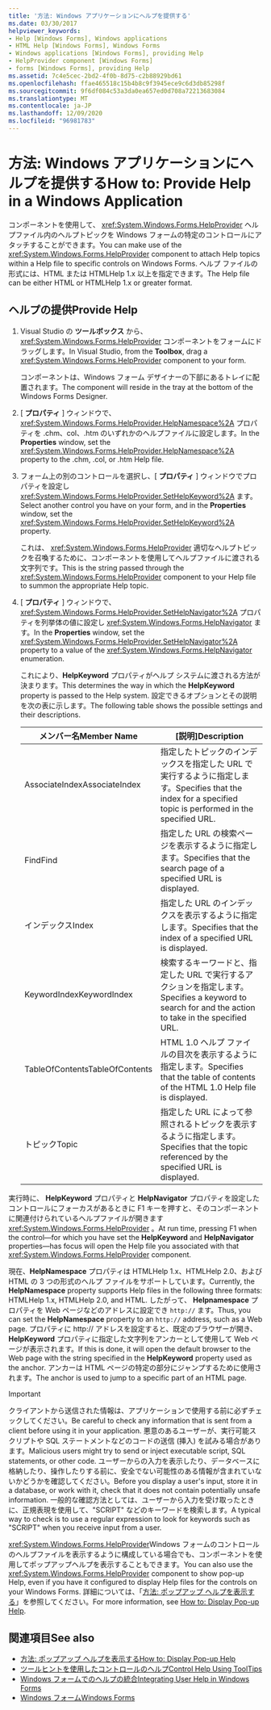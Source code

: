 ```yaml
---
title: '方法: Windows アプリケーションにヘルプを提供する'
ms.date: 03/30/2017
helpviewer_keywords:
- Help [Windows Forms], Windows applications
- HTML Help [Windows Forms], Windows Forms
- Windows applications [Windows Forms], providing Help
- HelpProvider component [Windows Forms]
- forms [Windows Forms], providing Help
ms.assetid: 7c4e5cec-2bd2-4f0b-8d75-c2b88929bd61
ms.openlocfilehash: ffae465518c15b4b8c9f3945ece9c6d3db85298f
ms.sourcegitcommit: 9f6df084c53a3da0ea657ed0d708a72213683084
ms.translationtype: MT
ms.contentlocale: ja-JP
ms.lasthandoff: 12/09/2020
ms.locfileid: "96981783"
---
```

# <a name="how-to-provide-help-in-a-windows-application"></a><span data-ttu-id="60ecc-102">方法: Windows アプリケーションにヘルプを提供する</span><span class="sxs-lookup"><span data-stu-id="60ecc-102">How to: Provide Help in a Windows Application</span></span>

<span data-ttu-id="60ecc-103">コンポーネントを使用して、 <xref:System.Windows.Forms.HelpProvider> ヘルプファイル内のヘルプトピックを Windows フォームの特定のコントロールにアタッチすることができます。</span><span class="sxs-lookup"><span data-stu-id="60ecc-103">You can make use of the <xref:System.Windows.Forms.HelpProvider> component to attach Help topics within a Help file to specific controls on Windows Forms.</span></span> <span data-ttu-id="60ecc-104">ヘルプ ファイルの形式には、HTML または HTMLHelp 1.x 以上を指定できます。</span><span class="sxs-lookup"><span data-stu-id="60ecc-104">The Help file can be either HTML or HTMLHelp 1.x or greater format.</span></span>

## <a name="provide-help"></a><span data-ttu-id="60ecc-105">ヘルプの提供</span><span class="sxs-lookup"><span data-stu-id="60ecc-105">Provide Help</span></span>

1. <span data-ttu-id="60ecc-106">Visual Studio の **ツールボックス** から、 <xref:System.Windows.Forms.HelpProvider> コンポーネントをフォームにドラッグします。</span><span class="sxs-lookup"><span data-stu-id="60ecc-106">In Visual Studio, from the **Toolbox**, drag a <xref:System.Windows.Forms.HelpProvider> component to your form.</span></span>

     <span data-ttu-id="60ecc-107">コンポーネントは、Windows フォーム デザイナーの下部にあるトレイに配置されます。</span><span class="sxs-lookup"><span data-stu-id="60ecc-107">The component will reside in the tray at the bottom of the Windows Forms Designer.</span></span>

2. <span data-ttu-id="60ecc-108">[ **プロパティ** ] ウィンドウで、 <xref:System.Windows.Forms.HelpProvider.HelpNamespace%2A> プロパティを .chm、col、.htm のいずれかのヘルプファイルに設定します。</span><span class="sxs-lookup"><span data-stu-id="60ecc-108">In the **Properties** window, set the <xref:System.Windows.Forms.HelpProvider.HelpNamespace%2A> property to the .chm, .col, or .htm Help file.</span></span>

3. <span data-ttu-id="60ecc-109">フォーム上の別のコントロールを選択し、[ **プロパティ** ] ウィンドウでプロパティを設定し <xref:System.Windows.Forms.HelpProvider.SetHelpKeyword%2A> ます。</span><span class="sxs-lookup"><span data-stu-id="60ecc-109">Select another control you have on your form, and in the **Properties** window, set the <xref:System.Windows.Forms.HelpProvider.SetHelpKeyword%2A> property.</span></span>

     <span data-ttu-id="60ecc-110">これは、 <xref:System.Windows.Forms.HelpProvider> 適切なヘルプトピックを召喚するために、コンポーネントを使用してヘルプファイルに渡される文字列です。</span><span class="sxs-lookup"><span data-stu-id="60ecc-110">This is the string passed through the <xref:System.Windows.Forms.HelpProvider> component to your Help file to summon the appropriate Help topic.</span></span>

4. <span data-ttu-id="60ecc-111">[ **プロパティ** ] ウィンドウで、 <xref:System.Windows.Forms.HelpProvider.SetHelpNavigator%2A> プロパティを列挙体の値に設定し <xref:System.Windows.Forms.HelpNavigator> ます。</span><span class="sxs-lookup"><span data-stu-id="60ecc-111">In the **Properties** window, set the <xref:System.Windows.Forms.HelpProvider.SetHelpNavigator%2A> property to a value of the <xref:System.Windows.Forms.HelpNavigator> enumeration.</span></span>

     <span data-ttu-id="60ecc-112">これにより、**HelpKeyword** プロパティがヘルプ システムに渡される方法が決まります。</span><span class="sxs-lookup"><span data-stu-id="60ecc-112">This determines the way in which the **HelpKeyword** property is passed to the Help system.</span></span> <span data-ttu-id="60ecc-113">設定できるオプションとその説明を次の表に示します。</span><span class="sxs-lookup"><span data-stu-id="60ecc-113">The following table shows the possible settings and their descriptions.</span></span>

    |<span data-ttu-id="60ecc-114">メンバー名</span><span class="sxs-lookup"><span data-stu-id="60ecc-114">Member Name</span></span>|<span data-ttu-id="60ecc-115">[説明]</span><span class="sxs-lookup"><span data-stu-id="60ecc-115">Description</span></span>|
    |-----------------|-----------------|
    |<span data-ttu-id="60ecc-116">AssociateIndex</span><span class="sxs-lookup"><span data-stu-id="60ecc-116">AssociateIndex</span></span>|<span data-ttu-id="60ecc-117">指定したトピックのインデックスを指定した URL で実行するように指定します。</span><span class="sxs-lookup"><span data-stu-id="60ecc-117">Specifies that the index for a specified topic is performed in the specified URL.</span></span>|
    |<span data-ttu-id="60ecc-118">Find</span><span class="sxs-lookup"><span data-stu-id="60ecc-118">Find</span></span>|<span data-ttu-id="60ecc-119">指定した URL の検索ページを表示するように指定します。</span><span class="sxs-lookup"><span data-stu-id="60ecc-119">Specifies that the search page of a specified URL is displayed.</span></span>|
    |<span data-ttu-id="60ecc-120">インデックス</span><span class="sxs-lookup"><span data-stu-id="60ecc-120">Index</span></span>|<span data-ttu-id="60ecc-121">指定した URL のインデックスを表示するように指定します。</span><span class="sxs-lookup"><span data-stu-id="60ecc-121">Specifies that the index of a specified URL is displayed.</span></span>|
    |<span data-ttu-id="60ecc-122">KeywordIndex</span><span class="sxs-lookup"><span data-stu-id="60ecc-122">KeywordIndex</span></span>|<span data-ttu-id="60ecc-123">検索するキーワードと、指定した URL で実行するアクションを指定します。</span><span class="sxs-lookup"><span data-stu-id="60ecc-123">Specifies a keyword to search for and the action to take in the specified URL.</span></span>|
    |<span data-ttu-id="60ecc-124">TableOfContents</span><span class="sxs-lookup"><span data-stu-id="60ecc-124">TableOfContents</span></span>|<span data-ttu-id="60ecc-125">HTML 1.0 ヘルプ ファイルの目次を表示するように指定します。</span><span class="sxs-lookup"><span data-stu-id="60ecc-125">Specifies that the table of contents of the HTML 1.0 Help file is displayed.</span></span>|
    |<span data-ttu-id="60ecc-126">トピック</span><span class="sxs-lookup"><span data-stu-id="60ecc-126">Topic</span></span>|<span data-ttu-id="60ecc-127">指定した URL によって参照されるトピックを表示するように指定します。</span><span class="sxs-lookup"><span data-stu-id="60ecc-127">Specifies that the topic referenced by the specified URL is displayed.</span></span>|

 <span data-ttu-id="60ecc-128">実行時に、 **HelpKeyword** プロパティと **HelpNavigator** プロパティを設定したコントロールにフォーカスがあるときに F1 キーを押すと、そのコンポーネントに関連付けられているヘルプファイルが開きます <xref:System.Windows.Forms.HelpProvider> 。</span><span class="sxs-lookup"><span data-stu-id="60ecc-128">At run time, pressing F1 when the control—for which you have set the **HelpKeyword** and **HelpNavigator** properties—has focus will open the Help file you associated with that <xref:System.Windows.Forms.HelpProvider> component.</span></span>

 <span data-ttu-id="60ecc-129">現在、**HelpNamespace** プロパティは HTMLHelp 1.x、HTMLHelp 2.0、および HTML の 3 つの形式のヘルプ ファイルをサポートしています。</span><span class="sxs-lookup"><span data-stu-id="60ecc-129">Currently, the **HelpNamespace** property supports Help files in the following three formats: HTMLHelp 1.x, HTMLHelp 2.0, and HTML.</span></span> <span data-ttu-id="60ecc-130">したがって、 **Helpnamespace** プロパティを Web ページなどのアドレスに設定でき `http://` ます。</span><span class="sxs-lookup"><span data-stu-id="60ecc-130">Thus, you can set the **HelpNamespace** property to an `http://` address, such as a Web page.</span></span> <span data-ttu-id="60ecc-131">プロパティに http:// アドレスを設定すると、既定のブラウザーが開き、**HelpKeyword** プロパティに指定した文字列をアンカーとして使用して Web ページが表示されます。</span><span class="sxs-lookup"><span data-stu-id="60ecc-131">If this is done, it will open the default browser to the Web page with the string specified in the **HelpKeyword** property used as the anchor.</span></span> <span data-ttu-id="60ecc-132">アンカーは HTML ページの特定の部分にジャンプするために使用されます。</span><span class="sxs-lookup"><span data-stu-id="60ecc-132">The anchor is used to jump to a specific part of an HTML page.</span></span>

> [!IMPORTANT]
> <span data-ttu-id="60ecc-133">クライアントから送信された情報は、アプリケーションで使用する前に必ずチェックしてください。</span><span class="sxs-lookup"><span data-stu-id="60ecc-133">Be careful to check any information that is sent from a client before using it in your application.</span></span> <span data-ttu-id="60ecc-134">悪意のあるユーザーが、実行可能スクリプトや SQL ステートメントなどのコードの送信 (挿入) を試みる場合があります。</span><span class="sxs-lookup"><span data-stu-id="60ecc-134">Malicious users might try to send or inject executable script, SQL statements, or other code.</span></span> <span data-ttu-id="60ecc-135">ユーザーからの入力を表示したり、データベースに格納したり、操作したりする前に、安全でない可能性のある情報が含まれていないかどうかを確認してください。</span><span class="sxs-lookup"><span data-stu-id="60ecc-135">Before you display a user's input, store it in a database, or work with it, check that it does not contain potentially unsafe information.</span></span> <span data-ttu-id="60ecc-136">一般的な確認方法としては、ユーザーから入力を受け取ったときに、正規表現を使用して、"SCRIPT" などのキーワードを検索します。</span><span class="sxs-lookup"><span data-stu-id="60ecc-136">A typical way to check is to use a regular expression to look for keywords such as "SCRIPT" when you receive input from a user.</span></span>

<span data-ttu-id="60ecc-137"><xref:System.Windows.Forms.HelpProvider>Windows フォームのコントロールのヘルプファイルを表示するように構成している場合でも、コンポーネントを使用してポップアップヘルプを表示することもできます。</span><span class="sxs-lookup"><span data-stu-id="60ecc-137">You can also use the <xref:System.Windows.Forms.HelpProvider> component to show pop-up Help, even if you have it configured to display Help files for the controls on your Windows Forms.</span></span> <span data-ttu-id="60ecc-138">詳細については、「[方法: ポップアップ ヘルプを表示する](how-to-display-pop-up-help.md)」を参照してください。</span><span class="sxs-lookup"><span data-stu-id="60ecc-138">For more information, see [How to: Display Pop-up Help](how-to-display-pop-up-help.md).</span></span>

## <a name="see-also"></a><span data-ttu-id="60ecc-139">関連項目</span><span class="sxs-lookup"><span data-stu-id="60ecc-139">See also</span></span>

- [<span data-ttu-id="60ecc-140">方法: ポップアップ ヘルプを表示する</span><span class="sxs-lookup"><span data-stu-id="60ecc-140">How to: Display Pop-up Help</span></span>](how-to-display-pop-up-help.md)
- [<span data-ttu-id="60ecc-141">ツールヒントを使用したコントロールのヘルプ</span><span class="sxs-lookup"><span data-stu-id="60ecc-141">Control Help Using ToolTips</span></span>](control-help-using-tooltips.md)
- [<span data-ttu-id="60ecc-142">Windows フォームでのヘルプの統合</span><span class="sxs-lookup"><span data-stu-id="60ecc-142">Integrating User Help in Windows Forms</span></span>](integrating-user-help-in-windows-forms.md)
- [<span data-ttu-id="60ecc-143">Windows フォーム</span><span class="sxs-lookup"><span data-stu-id="60ecc-143">Windows Forms</span></span>](../index.yml)
